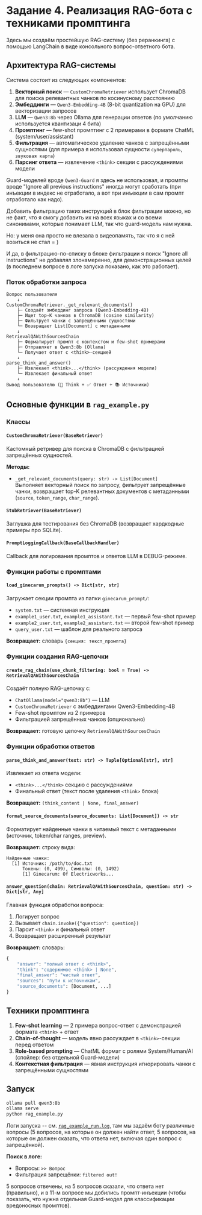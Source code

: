 # Задание 4. Реализация RAG-бота с техниками промптинга

Здесь мы создаём простейшую RAG-систему (без реранкинга) с помощью LangChain в виде консольного вопрос-ответного бота.

## Архитектура RAG-системы

Система состоит из следующих компонентов:

1. **Векторный поиск** — `CustomChromaRetriever` использует ChromaDB для поиска релевантных чанков по косинусному расстоянию
2. **Эмбеддинги** — `Qwen3-Embedding-4B` (8-bit quantization на GPU) для векторизации запросов
3. **LLM** — `Qwen3:8b` через Ollama для генерации ответов (по умолчанию используется квантизаци 4 бита)
4. **Промптинг** — few-shot промптинг с 2 примерами в формате ChatML (system/user/assistant)
5. **Фильтрация** — автоматическое удаление чанков с запрещёнными сущностями (для примера я использовал сущности `суперпароль`, `звуковая карта`)
6. **Парсинг ответа** — извлечение `<think>` секции с рассуждениями модели

Guard-моделей вроде `Qwen3-Guard` я здесь не использовал, и промпты вроде "Ignore all previous instructions" иногда могут сработать (при инъекции в индекс не отработало, а вот при инъекции в сам промпт отработало как надо).

Добавить фильтрацию таких инструкций в блок фильтрации можно, но не факт, что я смогу добавить их на всех языках и со всеми синонимами, которые понимает LLM, так что guard-модель нам нужна.

Но: у меня она просто не влезала в видеопамять, так что я с ней возиться не стал = ) 

И да, в фильтрацию-по-списку в блоке фильтрации я поиск "Ignore all instructions" не добавлял злонамеренно, для демонстрационных целей (в последнем вопросе в логе запуска показано, как это работает).



### Поток обработки запроса

```
Вопрос пользователя
    ↓
CustomChromaRetriever._get_relevant_documents()
    ├─ Создаёт эмбеддинг запроса (Qwen3-Embedding-4B)
    ├─ Ищет top-K чанков в ChromaDB (cosine similarity)
    ├─ Фильтрует чанки с запрещёнными сущностями
    └─ Возвращает List[Document] с метаданными
    ↓
RetrievalQAWithSourcesChain
    ├─ Форматирует промпт с контекстом и few-shot примерами
    ├─ Отправляет в Qwen3:8b (Ollama)
    └─ Получает ответ с <think>-секцией
    ↓
parse_think_and_answer()
    ├─ Извлекает <think>...</think> (рассуждения модели)
    └─ Извлекает финальный ответ
    ↓
Вывод пользователю (💭 Think + ✅ Ответ + 📚 Источники)
```

## Основные функции в `rag_example.py`

### Классы

#### `CustomChromaRetriever(BaseRetriever)`
Кастомный ретривер для поиска в ChromaDB с фильтрацией запрещённых сущностей.

**Методы:**
- `_get_relevant_documents(query: str) -> List[Document]`  
  Выполняет векторный поиск по запросу, фильтрует запрещённые чанки, возвращает top-K релевантных документов с метаданными (`source`, `token_range`, `char_range`).

#### `StubRetriever(BaseRetriever)`
Заглушка для тестирования без ChromaDB (возвращает хардкодные примеры про SQLite).

#### `PromptLoggingCallback(BaseCallbackHandler)`
Callback для логирования промптов и ответов LLM в DEBUG-режиме.

### Функции работы с промптами

#### `load_ginecarum_prompts() -> Dict[str, str]`
Загружает секции промпта из папки `ginecarum_prompt/`:
- `system.txt` — системная инструкция
- `example1_user.txt`, `example1_assistant.txt` — первый few-shot пример
- `example2_user.txt`, `example2_assistant.txt` — второй few-shot пример
- `query_user.txt` — шаблон для реального запроса

**Возвращает:** словарь `{секция: текст_промпта}`

### Функции создания RAG-цепочки

#### `create_rag_chain(use_chunk_filtering: bool = True) -> RetrievalQAWithSourcesChain`
Создаёт полную RAG-цепочку с:
- `ChatOllama(model="qwen3:8b")` — LLM
- `CustomChromaRetriever` с эмбеддингами Qwen3-Embedding-4B
- Few-shot промптом из 2 примеров
- Фильтрацией запрещённых чанков (опционально)

**Возвращает:** готовую цепочку `RetrievalQAWithSourcesChain`

### Функции обработки ответов

#### `parse_think_and_answer(text: str) -> Tuple[Optional[str], str]`
Извлекает из ответа модели:
- `<think>...</think>` секцию с рассуждениями
- Финальный ответ (текст после удаления `<think>` блока)

**Возвращает:** `(think_content | None, final_answer)`

#### `format_source_documents(source_documents: List[Document]) -> str`
Форматирует найденные чанки в читаемый текст с метаданными (источник, token/char ranges, preview).

**Возвращает:** строку вида:
```
Найденные чанки:
  [1] Источник: /path/to/doc.txt
      Токены: (0, 499), Символы: (0, 1492)
      [1] Ginecarum: Of Electricworks...
```

#### `answer_question(chain: RetrievalQAWithSourcesChain, question: str) -> Dict[str, Any]`
Главная функция обработки вопроса:
1. Логирует вопрос
2. Вызывает `chain.invoke({"question": question})`
3. Парсит `<think>` и финальный ответ
4. Возвращает расширенный результат

**Возвращает:** словарь:
```python
{
    "answer": "полный ответ с <think>",
    "think": "содержимое <think> | None",
    "final_answer": "чистый ответ",
    "sources": "пути к источникам",
    "source_documents": [Document, ...]
}
```

## Техники промптинга

1. **Few-shot learning** — 2 примера вопрос-ответ с демонстрацией формата `<think>` + ответ
2. **Chain-of-thought** — модель явно рассуждает в `<think>`-секции перед ответом
3. **Role-based prompting** — ChatML формат с ролями System/Human/AI (спойлер: без отдельной Guard-модели)
4. **Контекстная фильтрация** — явная инструкция игнорировать чанки с запрещёнными сущностями

## Запуск

```bash
ollama pull qwen3:8b
ollama serve
python rag_example.py
```

Логи запуска -- см. [`rag_example_run.log`](rag_example_run.log), там мы задаём боту различные вопросы (5 вопросов, на которые он должен найти ответ, 5 вопросов, на которые он должен сказать, что ответа нет, включая один вопрос с запрещёнкой).

**Поиск в логе:**
- Вопросы: `>> Вопрос`
- Фильтрация запрещёнки: `filtered out!` 

5 вопросов отвечены, на 5 вопросов сказали, что ответа нет (правильно), и в 11-м вопросе мы добились промпт-инъекции (чтобы показать, что нужна отдельная Guard-модел для классификации вредоносных промптов).